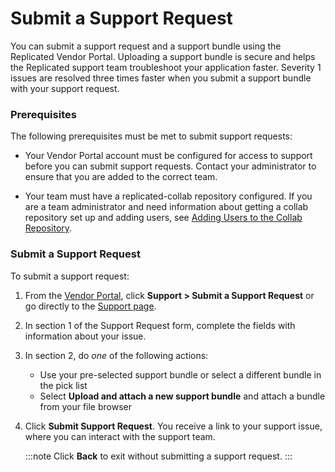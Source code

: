 # Submit a Support Request

You can submit a support request and a support bundle using the Replicated Vendor Portal. Uploading a support bundle is secure and helps the Replicated support team troubleshoot your application faster. Severity 1 issues are resolved three times faster when you submit a support bundle with your support request.

### Prerequisites

The following prerequisites must be met to submit support requests:

* Your Vendor Portal account must be configured for access to support before you can submit support requests. Contact your administrator to ensure that you are added to the correct team.

* Your team must have a replicated-collab repository configured. If you are a team administrator and need information about getting a collab repository set up and adding users, see [Adding Users to the Collab Repository](team-management-github-username#add).


### Submit a Support Request

To submit a support request:

1. From the [Vendor Portal](https://vendor.replicated.com), click **Support > Submit a Support Request** or go directly to the [Support page](https://vendor.replicated.com/support).

1. In section 1 of the Support Request form, complete the fields with information about your issue.

1. In section 2, do _one_ of the following actions:
    - Use your pre-selected support bundle or select a different bundle in the pick list
    - Select **Upload and attach a new support bundle** and attach a bundle from your file browser

1. Click **Submit Support Request**. You receive a link to your support issue, where you can interact with the support team.

   :::note
   Click **Back** to exit without submitting a support request.
   :::
